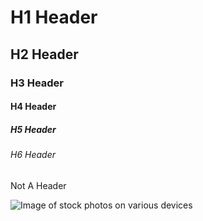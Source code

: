 # H1 Header
## H2 Header
### H3 Header
#### H4 Header
##### H5 Header
###### H6 Header
Not A Header

![Image of stock photos on various devices](https://www.w3schools.com/html/picture_example.jpg)
